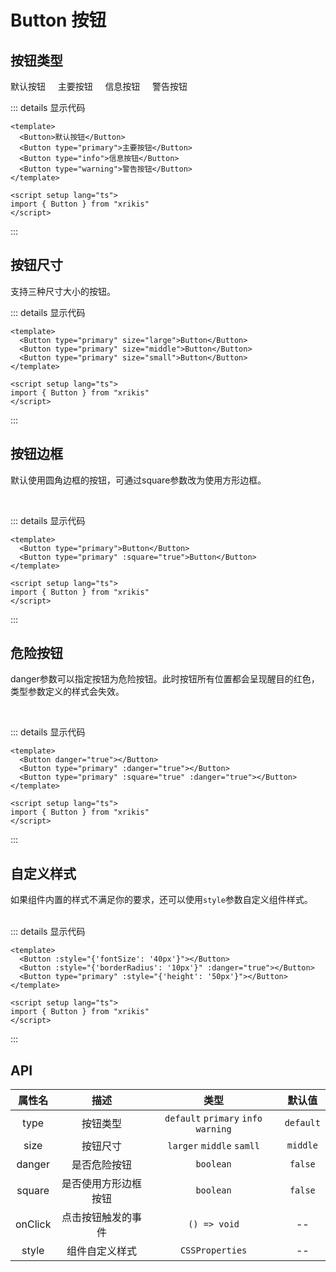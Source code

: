 # Button 按钮

## 按钮类型
<rz-button>默认按钮</rz-button>&nbsp;&nbsp;&nbsp;&nbsp;
<rz-button type="primary">主要按钮</rz-button>&nbsp;&nbsp;&nbsp;&nbsp;
<rz-button type="info">信息按钮</rz-button>&nbsp;&nbsp;&nbsp;&nbsp;
<rz-button type="warning">警告按钮</rz-button>&nbsp;&nbsp;&nbsp;&nbsp;

::: details 显示代码

```vue
<template>
  <Button>默认按钮</Button>
  <Button type="primary">主要按钮</Button>
  <Button type="info">信息按钮</Button>
  <Button type="warning">警告按钮</Button>
</template>

<script setup lang="ts">
import { Button } from "xrikis"
</script>
```

:::

## 按钮尺寸

支持三种尺寸大小的按钮。
<rz-button type="primary" size="large"></rz-button>&nbsp;&nbsp;&nbsp;&nbsp;
<rz-button type="primary" size="middle"></rz-button>&nbsp;&nbsp;&nbsp;&nbsp;
<rz-button type="primary" size="small"></rz-button>&nbsp;&nbsp;&nbsp;&nbsp;

::: details 显示代码

```vue
<template>
  <Button type="primary" size="large">Button</Button>
  <Button type="primary" size="middle">Button</Button>
  <Button type="primary" size="small">Button</Button>
</template>

<script setup lang="ts">
import { Button } from "xrikis"
</script>
```

:::

## 按钮边框

默认使用圆角边框的按钮，可通过square参数改为使用方形边框。

<rz-button type="primary"></rz-button>&nbsp;&nbsp;&nbsp;&nbsp;
<rz-button type="primary" square="true"></rz-button>&nbsp;&nbsp;&nbsp;&nbsp;

::: details 显示代码

```vue
<template>
  <Button type="primary">Button</Button>
  <Button type="primary" :square="true">Button</Button>
</template>

<script setup lang="ts">
import { Button } from "xrikis"
</script>
```

:::

## 危险按钮

danger参数可以指定按钮为危险按钮。此时按钮所有位置都会呈现醒目的红色，类型参数定义的样式会失效。

<rz-button danger="true"></rz-button>&nbsp;&nbsp;&nbsp;&nbsp;
<rz-button type="primary" danger="true"></rz-button>&nbsp;&nbsp;&nbsp;&nbsp;
<rz-button type="primary" square="true" danger="true"></rz-button>&nbsp;&nbsp;&nbsp;&nbsp;

::: details 显示代码

```vue
<template>
  <Button danger="true"></Button>
  <Button type="primary" :danger="true"></Button>
  <Button type="primary" :square="true" :danger="true"></Button>
</template>

<script setup lang="ts">
import { Button } from "xrikis"
</script>
```

:::

## 自定义样式
如果组件内置的样式不满足你的要求，还可以使用`style`参数自定义组件样式。
<rz-button :style="{'fontSize': '40px'}"></rz-button>&nbsp;&nbsp;&nbsp;&nbsp;
<rz-button :style="{'borderRadius': '10px'}" danger="true"></rz-button>&nbsp;&nbsp;&nbsp;&nbsp;
<rz-button type="primary" :style="{'height': '50px'}"></rz-button>



::: details 显示代码

```vue
<template>
  <Button :style="{'fontSize': '40px'}"></Button>
  <Button :style="{'borderRadius': '10px'}" :danger="true"></Button>
  <Button type="primary" :style="{'height': '50px'}"></Button>
</template>

<script setup lang="ts">
import { Button } from "xrikis"
</script>
```

:::




## API

|   属性名   |     描述     |                  类型                  |    默认值    |
|:-------:|:----------:|:------------------------------------:|:---------:|
|  type   |    按钮类型    | `default` `primary` `info` `warning` | `default` |
|  size   |    按钮尺寸    |      `larger` `middle` `samll`       | `middle`  |
| danger  |   是否危险按钮   |              `boolean`               |  `false`  |
| square  | 是否使用方形边框按钮 |              `boolean`               |  `false`  |
| onClick | 点击按钮触发的事件  |             `() => void`             |    --     |
|  style  |  组件自定义样式   |           `CSSProperties`            |    --     |



